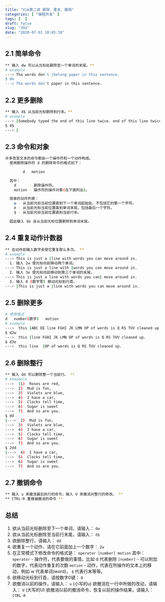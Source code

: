 ```yaml
---
title: "Vim第二讲 删除、重复、撤销"
categories: [ "编程开发" ]
tags: [  ]
draft: false
slug: "392"
date: "2020-07-03 18:05:38"
---
```


## 2.1 简单命令

```bash
** 输入 dw 可以从光标处删除至一个单词的末尾。**
# example
---> Tha words don't |belong paper in this sentence.
$ dw
---> Tha words don't paper in this sentence.
```

## 2.2 更多删除

```bash
** 输入 d$ 从当前光标删除到行末。**
# example
---> |Somebody typed the end of this line twice. end of this line twice.
$ d$
---> |
```

## 2.3 命令和对象

```bash
许多改变文本的命令都由一个操作符和一个动作构成。
  使用删除操作符 d 的删除命令的格式如下：

        d   motion

  其中：
    d      - 删除操作符。
    motion - 操作符的操作对象(在下面列出)。

  简单的动作列表：
    w - 从当前光标当前位置直到下一个单词起始处，不包括它的第一个字符。
    e - 从当前光标当前位置直到单词末尾，包括最后一个字符。
    $ - 从当前光标当前位置直到当前行末。

  因此输入 de 会从当前光标位置删除到单词末尾。
```

## 2.4 重复动作计数器

```bash
** 在动作前输入数字会使它重复那么多次。 **
# example
---> This is just a |line with words you can move around in.
  1. 输入 2w 使光标向前移动两个单词。
---> This is just a line with |words you can move around in.
  2. 输入 3e 使光标向前移动到第三个单词的末尾。
---> This is just a line with words you can| move around in.
  3. 输入 0 (数字零) 移动光标到行首。
---> |This is just a |line with words you can move around in.
```

## 2.5 删除更多

```bash
# 使用格式
d   number(数字)   motion
# example
--->  this |ABC DE line FGHI JK LMN OP of words is Q RS TUV cleaned up.
$ d2w
--->  this |line FGHI JK LMN OP of words is Q RS TUV cleaned up.
$ d3e
--->  this line  |OP of words is Q RS TUV cleaned up.
```

## 2.6 删除整行

```bash
** 输入 dd 可以删除整一个当前行。 **
# exmample
--->  |1)  Roses are red,
--->  2)  Mud is fun,
--->  3)  Violets are blue,
--->  4)  I have a car,
--->  5)  Clocks tell time,
--->  6)  Sugar is sweet
--->  7)  And so are you.
$ dd
|--->  2)  Mud is fun,
--->  3)  Violets are blue,
--->  4)  I have a car,
--->  5)  Clocks tell time,
--->  6)  Sugar is sweet
--->  7)  And so are you.
$ 2dd
|--->  4)  I have a car,
--->  5)  Clocks tell time,
--->  6)  Sugar is sweet
--->  7)  And so are you.
```

## 2.7 撤销命令

```bash
** 输入 u 来撤消最后执行的命令，输入 U 来撤消对整行的修改。 **
** CTRL-R 重做被撤消的命令 **
```

## 总结

1. 欲从当前光标删除至下一个单词，请输入： `dw`
2. 欲从当前光标删除至当前行末尾，请输入： `d$`
3. 欲删除整行，请输入： `dd`
4. 欲重复一个动作，请在它前面加上一个数字： `2w`
5. 在正常模式下修改命令的格式是：
`operator [number] motion`
其中：
`operator` - 操作符，代表要做的事情，比如 d 代表删除
`[number]` - 可以附加的数字，代表动作重复的次数
`motion` - 动作，代表在所操作的文本上的移动，例如 w 代表单词(word)，
`$` 代表行末等等。
6. 欲移动光标到行首，请按数字0键： `0`
7. 欲撤消以前的操作，请输入： `u`  (小写的u)
欲撤消在一行中所做的改动，请输入： `U` (大写的U)
欲撤消以前的撤消命令，恢复以前的操作结果，请输入： `CTRL-R`